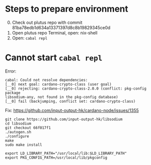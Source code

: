 # Steps to prepare environment
0. Check out plutus repo with commit 81ba78edb1d634a13371397d8c8b19829345ce0d
1. Open plutus repo Terminal, open: nix-shell
2. Open: `cabal repl`


# Cannot start `cabal repl`
Error:
```
cabal: Could not resolve dependencies:
[__0] next goal: cardano-crypto-class (user goal)
[__0] rejecting: cardano-crypto-class-2.0.0 (conflict: pkg-config package
libsodium-any, not found in the pkg-config database)
[__0] fail (backjumping, conflict set: cardano-crypto-class)
```

Fix: https://github.com/input-output-hk/cardano-node/issues/1355
```
git clone https://github.com/input-output-hk/libsodium
cd libsodium
git checkout 66f017f1
./autogen.sh
./configure
make
sudo make install

export LD_LIBRARY_PATH="/usr/local/lib:$LD_LIBRARY_PATH"
export PKG_CONFIG_PATH=/usr/local/lib/pkgconfig
```

